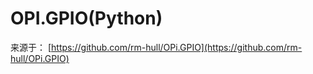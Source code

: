 # OPI.GPIO\(Python\)

来源于： [https://github.com/rm-hull/OPi.GPIO](https://github.com/rm-hull/OPi.GPIO)



